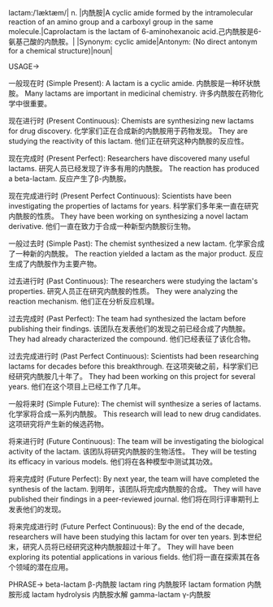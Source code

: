lactam:/ˈlæktæm/| n. |内酰胺|A cyclic amide formed by the intramolecular reaction of an amino group and a carboxyl group in the same molecule.|Caprolactam is the lactam of 6-aminohexanoic acid.己内酰胺是6-氨基己酸的内酰胺。|
|Synonym: cyclic amide|Antonym:  (No direct antonym for a chemical structure)|noun|


USAGE->

一般现在时 (Simple Present):
A lactam is a cyclic amide. 内酰胺是一种环状酰胺。
Many lactams are important in medicinal chemistry. 许多内酰胺在药物化学中很重要。

现在进行时 (Present Continuous):
Chemists are synthesizing new lactams for drug discovery. 化学家们正在合成新的内酰胺用于药物发现。
They are studying the reactivity of this lactam. 他们正在研究这种内酰胺的反应性。

现在完成时 (Present Perfect):
Researchers have discovered many useful lactams. 研究人员已经发现了许多有用的内酰胺。
The reaction has produced a beta-lactam. 反应产生了β-内酰胺。

现在完成进行时 (Present Perfect Continuous):
Scientists have been investigating the properties of lactams for years. 科学家们多年来一直在研究内酰胺的性质。
They have been working on synthesizing a novel lactam derivative.  他们一直在致力于合成一种新型内酰胺衍生物。

一般过去时 (Simple Past):
The chemist synthesized a new lactam. 化学家合成了一种新的内酰胺。
The reaction yielded a lactam as the major product. 反应生成了内酰胺作为主要产物。

过去进行时 (Past Continuous):
The researchers were studying the lactam's properties. 研究人员正在研究内酰胺的性质。
They were analyzing the reaction mechanism. 他们正在分析反应机理。

过去完成时 (Past Perfect):
The team had synthesized the lactam before publishing their findings. 该团队在发表他们的发现之前已经合成了内酰胺。
They had already characterized the compound. 他们已经表征了该化合物。

过去完成进行时 (Past Perfect Continuous):
Scientists had been researching lactams for decades before this breakthrough. 在这项突破之前，科学家们已经研究内酰胺几十年了。
They had been working on this project for several years. 他们在这个项目上已经工作了几年。

一般将来时 (Simple Future):
The chemist will synthesize a series of lactams. 化学家将合成一系列内酰胺。
This research will lead to new drug candidates. 这项研究将产生新的候选药物。

将来进行时 (Future Continuous):
The team will be investigating the biological activity of the lactam. 该团队将研究内酰胺的生物活性。
They will be testing its efficacy in various models. 他们将在各种模型中测试其功效。

将来完成时 (Future Perfect):
By next year, the team will have completed the synthesis of the lactam. 到明年，该团队将完成内酰胺的合成。
They will have published their findings in a peer-reviewed journal. 他们将在同行评审期刊上发表他们的发现。

将来完成进行时 (Future Perfect Continuous):
By the end of the decade, researchers will have been studying this lactam for over ten years. 到本世纪末，研究人员将已经研究这种内酰胺超过十年了。
They will have been exploring its potential applications in various fields. 他们将一直在探索其在各个领域的潜在应用。


PHRASE->
beta-lactam  β-内酰胺
lactam ring 内酰胺环
lactam formation 内酰胺形成
lactam hydrolysis 内酰胺水解
gamma-lactam γ-内酰胺
